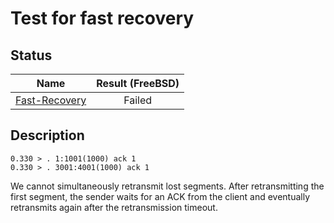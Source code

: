 # Test for fast recovery

## Status
|              Name               |  Result (FreeBSD)  |
|:-------------------------------:|:------------------:|
[Fast-Recovery](fast-recovery.pkt)| Failed

## Description
```
0.330 > . 1:1001(1000) ack 1
0.330 > . 3001:4001(1000) ack 1
```
We cannot simultaneously retransmit lost segments. After retransmitting the first segment, the sender waits for an ACK from the client and eventually retransmits again after the retransmission timeout.
